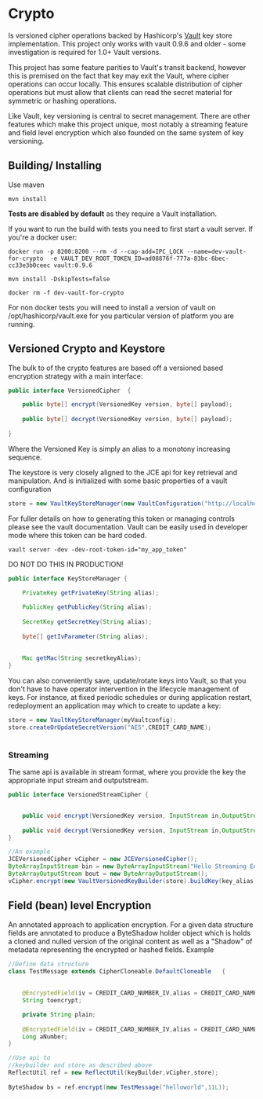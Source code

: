 
# Crypto
Is versioned cipher operations backed by Hashicorp's [Vault](https://www.vaultproject.io/) key store implementation.
This project only works with vault 0.9.6 and older - some investigation is required for 1.0+ Vault versions.

This project has some feature parities to Vault's transit backend, however this is premised on the fact that key may exit the Vault, where cipher operations can occur locally.  This ensures scalable distribution of cipher operations but must allow that clients can read the secret material for symmetric or hashing operations.

Like Vault, key versioning is central to secret management.  There are other features which make this project unique, most notably a streaming feature and field level encryption which also founded on the same system of key versioning.

## Building/ Installing
Use maven
```
mvn install
```
**Tests are disabled by default** as they require a Vault installation.

If you want to run the build with tests you need to first start a vault server.
If you're a docker user:

```
docker run -p 8200:8200 --rm -d --cap-add=IPC_LOCK --name=dev-vault-for-crypto  -e VAULT_DEV_ROOT_TOKEN_ID=ad08876f-777a-83bc-6bec-cc33e3b0ceec vault:0.9.6

mvn install -DskipTests=false

docker rm -f dev-vault-for-crypto
```
For non docker tests you will need to install a version of vault on /opt/hashicorp/vault.exe for you particular version of platform you are running.  



## Versioned Crypto and Keystore

The bulk to of the crypto features are based off a versioned based encryption strategy with a main interface:
```java
public interface VersionedCipher  {

	public byte[] encrypt(VersionedKey version, byte[] payload);
	
	public byte[] decrypt(VersionedKey version, byte[] payload);
	
}
```
Where the Versioned Key is simply an alias to a monotony increasing sequence.

The keystore is very closely aligned to the JCE api for key retrieval and manipulation.
And is initialized with some basic properties of a vault configuration 
```java
store = new VaultKeyStoreManager(new VaultConfiguration("http://localhost:8200/v1","my_app_token"))
```

For fuller details on how to generating this token or managing controls please see the vault documentation.
Vault can be easily used in developer mode where this token can be hard coded.
```
vault server -dev -dev-root-token-id="my_app_token"
```
DO NOT DO THIS IN PRODUCTION!

```java
public interface KeyStoreManager {

	PrivateKey getPrivateKey(String alias);
	
	PublicKey getPublicKey(String alias);
	
	SecretKey getSecretKey(String alias);
	
	byte[] getIvParameter(String alias);
	
	
	Mac getMac(String secretkeyAlias);
}

```
You can also conveniently save, update/rotate keys into Vault, so that you don't have to have operator intervention in the lifecycle management of keys. For instance, at fixed periodic schedules or during application restart, redeployment an application may which to create to update a key:
```java
store = new VaultKeyStoreManager(myVaultconfig);
store.createOrUpdateSecretVersion("AES",CREDIT_CARD_NAME);
		
```

### Streaming
The same api is available in stream format, where you provide the key the appropriate input stream and outputstream.

```java
public interface VersionedStreamCipher {


	public void encrypt(VersionedKey version, InputStream in,OutputStream out) throws IOException;
		
	public void decrypt(VersionedKey version, InputStream in,OutputStream out) throws IOException;
}

//An example
JCEVersionedCipher vCipher = new JCEVersionedCipher();
ByteArrayInputStream bin = new ByteArrayInputStream("Hello Streaming Encryption".getBytes());
ByteArrayOutputStream bout = new ByteArrayOutputStream();
vCipher.encrypt(new VaultVersionedKeyBuilder(store).buildKey(key_alias, iv_alias),bin,bout);
```

## Field (bean) level Encryption

An annotated approach to application encryption. 
For a given data structure fields are annotated to produce a ByteShadow holder object which is holds a cloned and nulled version 
of the original content as well as a "Shadow" of metadata representing the encrypted or hashed fields.
Example
```java
//Define data structure
class TestMessage extends CipherCloneable.DefaultCloneable   {
		
	
	@EncryptedField(iv = CREDIT_CARD_NUMBER_IV,alias = CREDIT_CARD_NAME )
	String toencrypt;

	private String plain;
	
	@EncryptedField(iv = CREDIT_CARD_NUMBER_IV,alias = CREDIT_CARD_NAME, encodable = ByteEncodable.LongEncodable.class )
	Long aNumber;
}

//Use api to 
//keybuilder and store as described above
ReflectUtil ref = new ReflectUtil(keyBuilder,vCipher,store);
		
ByteShadow bs = ref.encrypt(new TestMessage("helloworld",11L));

```


